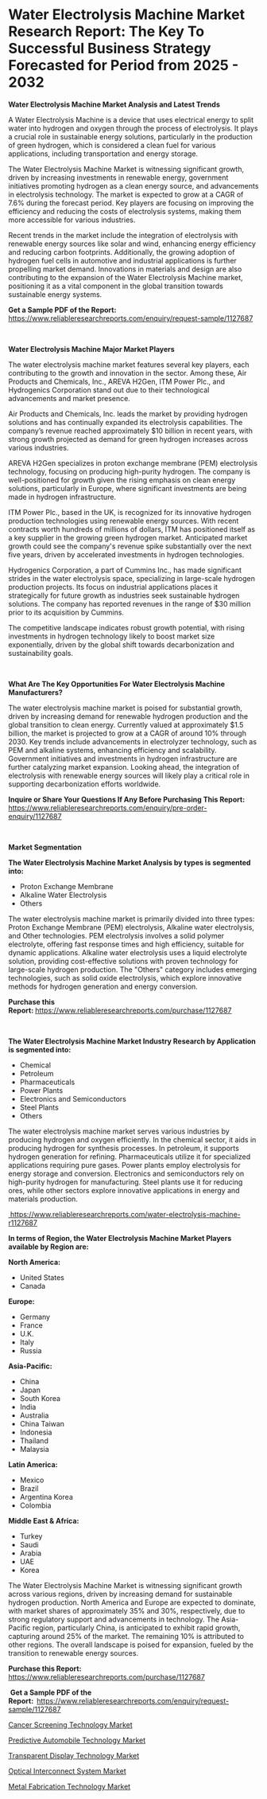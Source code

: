 <p><h1>Water Electrolysis Machine Market Research Report: The Key To Successful Business Strategy Forecasted for Period from 2025 - 2032</h1></p><p><strong>Water Electrolysis Machine Market Analysis and Latest Trends</strong></p>
<p><p>A Water Electrolysis Machine is a device that uses electrical energy to split water into hydrogen and oxygen through the process of electrolysis. It plays a crucial role in sustainable energy solutions, particularly in the production of green hydrogen, which is considered a clean fuel for various applications, including transportation and energy storage.</p><p>The Water Electrolysis Machine Market is witnessing significant growth, driven by increasing investments in renewable energy, government initiatives promoting hydrogen as a clean energy source, and advancements in electrolysis technology. The market is expected to grow at a CAGR of 7.6% during the forecast period. Key players are focusing on improving the efficiency and reducing the costs of electrolysis systems, making them more accessible for various industries.</p><p>Recent trends in the market include the integration of electrolysis with renewable energy sources like solar and wind, enhancing energy efficiency and reducing carbon footprints. Additionally, the growing adoption of hydrogen fuel cells in automotive and industrial applications is further propelling market demand. Innovations in materials and design are also contributing to the expansion of the Water Electrolysis Machine market, positioning it as a vital component in the global transition towards sustainable energy systems.</p></p>
<p><strong>Get a Sample PDF of the Report:&nbsp;</strong> <a href="https://www.reliableresearchreports.com/enquiry/request-sample/1127687?utm_campaign=34&utm_medium=2&utm_source=Github&utm_content=ia&utm_term=06032025&utm_id=water-electrolysis-machine">https://www.reliableresearchreports.com/enquiry/request-sample/1127687</a></p>
<p>&nbsp;</p>
<p><strong>Water Electrolysis Machine Major Market Players</strong></p>
<p><p>The water electrolysis machine market features several key players, each contributing to the growth and innovation in the sector. Among these, Air Products and Chemicals, Inc., AREVA H2Gen, ITM Power Plc., and Hydrogenics Corporation stand out due to their technological advancements and market presence.</p><p>Air Products and Chemicals, Inc. leads the market by providing hydrogen solutions and has continually expanded its electrolysis capabilities. The company’s revenue reached approximately $10 billion in recent years, with strong growth projected as demand for green hydrogen increases across various industries.</p><p>AREVA H2Gen specializes in proton exchange membrane (PEM) electrolysis technology, focusing on producing high-purity hydrogen. The company is well-positioned for growth given the rising emphasis on clean energy solutions, particularly in Europe, where significant investments are being made in hydrogen infrastructure.</p><p>ITM Power Plc., based in the UK, is recognized for its innovative hydrogen production technologies using renewable energy sources. With recent contracts worth hundreds of millions of dollars, ITM has positioned itself as a key supplier in the growing green hydrogen market. Anticipated market growth could see the company's revenue spike substantially over the next five years, driven by accelerated investments in hydrogen technologies.</p><p>Hydrogenics Corporation, a part of Cummins Inc., has made significant strides in the water electrolysis space, specializing in large-scale hydrogen production projects. Its focus on industrial applications places it strategically for future growth as industries seek sustainable hydrogen solutions. The company has reported revenues in the range of $30 million prior to its acquisition by Cummins.</p><p>The competitive landscape indicates robust growth potential, with rising investments in hydrogen technology likely to boost market size exponentially, driven by the global shift towards decarbonization and sustainability goals.</p></p>
<p>&nbsp;</p>
<p><strong>What Are The Key Opportunities For Water Electrolysis Machine Manufacturers?</strong></p>
<p><p>The water electrolysis machine market is poised for substantial growth, driven by increasing demand for renewable hydrogen production and the global transition to clean energy. Currently valued at approximately $1.5 billion, the market is projected to grow at a CAGR of around 10% through 2030. Key trends include advancements in electrolyzer technology, such as PEM and alkaline systems, enhancing efficiency and scalability. Government initiatives and investments in hydrogen infrastructure are further catalyzing market expansion. Looking ahead, the integration of electrolysis with renewable energy sources will likely play a critical role in supporting decarbonization efforts worldwide.</p></p>
<p><strong>Inquire or Share Your Questions If Any Before Purchasing This Report:</strong> <a href="https://www.reliableresearchreports.com/enquiry/pre-order-enquiry/1127687?utm_campaign=34&utm_medium=2&utm_source=Github&utm_content=ia&utm_term=06032025&utm_id=water-electrolysis-machine">https://www.reliableresearchreports.com/enquiry/pre-order-enquiry/1127687</a></p>
<p>&nbsp;</p>
<p><strong>Market Segmentation</strong></p>
<p><strong>The Water Electrolysis Machine Market Analysis by types is segmented into:</strong></p>
<p><ul><li>Proton Exchange Membrane</li><li>Alkaline Water Electrolysis</li><li>Others</li></ul></p>
<p><p>The water electrolysis machine market is primarily divided into three types: Proton Exchange Membrane (PEM) electrolysis, Alkaline water electrolysis, and Other technologies. PEM electrolysis involves a solid polymer electrolyte, offering fast response times and high efficiency, suitable for dynamic applications. Alkaline water electrolysis uses a liquid electrolyte solution, providing cost-effective solutions with proven technology for large-scale hydrogen production. The "Others" category includes emerging technologies, such as solid oxide electrolysis, which explore innovative methods for hydrogen generation and energy conversion.</p></p>
<p><strong>Purchase this Report:&nbsp;</strong><a href="https://www.reliableresearchreports.com/purchase/1127687?utm_campaign=34&utm_medium=2&utm_source=Github&utm_content=ia&utm_term=06032025&utm_id=water-electrolysis-machine">https://www.reliableresearchreports.com/purchase/1127687</a></p>
<p>&nbsp;</p>
<p><strong>The Water Electrolysis Machine Market Industry Research by Application is segmented into:</strong></p>
<p><ul><li>Chemical</li><li>Petroleum</li><li>Pharmaceuticals</li><li>Power Plants</li><li>Electronics and Semiconductors</li><li>Steel Plants</li><li>Others</li></ul></p>
<p><p>The water electrolysis machine market serves various industries by producing hydrogen and oxygen efficiently. In the chemical sector, it aids in producing hydrogen for synthesis processes. In petroleum, it supports hydrogen generation for refining. Pharmaceuticals utilize it for specialized applications requiring pure gases. Power plants employ electrolysis for energy storage and conversion. Electronics and semiconductors rely on high-purity hydrogen for manufacturing. Steel plants use it for reducing ores, while other sectors explore innovative applications in energy and materials production.</p></p>
<p><a href="https://www.reliableresearchreports.com/water-electrolysis-machine-r1127687?utm_campaign=34&utm_medium=2&utm_source=Github&utm_content=ia&utm_term=06032025&utm_id=water-electrolysis-machine">&nbsp;https://www.reliableresearchreports.com/water-electrolysis-machine-r1127687</a></p>
<p><strong>In terms of Region, the Water Electrolysis Machine Market Players available by Region are:</strong></p>
<p>
    <p> <strong> North America: </strong>
        <ul>
            <li>United States</li>
            <li>Canada</li>
        </ul>
        </p> 
    <p> <strong> Europe: </strong>
        <ul>
            <li>Germany</li>
            <li>France</li>
            <li>U.K.</li>
            <li>Italy</li>
            <li>Russia</li>
        </ul>
        </p> 
    <p> <strong> Asia-Pacific: </strong>
        <ul>
            <li>China</li>
            <li>Japan</li>
            <li>South Korea</li>
            <li>India</li>
            <li>Australia</li>
            <li>China Taiwan</li>
            <li>Indonesia</li>
            <li>Thailand</li>
            <li>Malaysia</li>
        </ul>
        </p> 
    <p> <strong> Latin America: </strong>
        <ul>
            <li>Mexico</li>
            <li>Brazil</li>
            <li>Argentina Korea</li>
            <li>Colombia</li>
        </ul>
        </p> 
    <p> <strong> Middle East & Africa: </strong>
        <ul>
            <li>Turkey</li>
            <li>Saudi</li>
            <li>Arabia</li>
            <li>UAE</li>
            <li>Korea</li>
        </ul>
    </p>
    </p>
<p><p>The Water Electrolysis Machine Market is witnessing significant growth across various regions, driven by increasing demand for sustainable hydrogen production. North America and Europe are expected to dominate, with market shares of approximately 35% and 30%, respectively, due to strong regulatory support and advancements in technology. The Asia-Pacific region, particularly China, is anticipated to exhibit rapid growth, capturing around 25% of the market. The remaining 10% is attributed to other regions. The overall landscape is poised for expansion, fueled by the transition to renewable energy sources.</p></p>
<p><strong>Purchase this Report: </strong><a href="https://www.reliableresearchreports.com/purchase/1127687?utm_campaign=34&utm_medium=2&utm_source=Github&utm_content=ia&utm_term=06032025&utm_id=water-electrolysis-machine">https://www.reliableresearchreports.com/purchase/1127687</a></p>
<p>&nbsp;<strong>Get a Sample PDF of the Report:&nbsp;&nbsp;</strong><a href="https://www.reliableresearchreports.com/enquiry/request-sample/1127687?utm_campaign=34&utm_medium=2&utm_source=Github&utm_content=ia&utm_term=06032025&utm_id=water-electrolysis-machine">https://www.reliableresearchreports.com/enquiry/request-sample/1127687</a></p>
<p><strong></strong></p>
<p><p><a href="https://github.com/signallaikun/Market-Research-Report-List-1/blob/main/cancer-screening-technology-market.md?utm_campaign=34&utm_medium=2&utm_source=Github&utm_content=ia&utm_term=06032025&utm_id=water-electrolysis-machine">Cancer Screening Technology Market</a></p><p><a href="https://github.com/nontoengolo/Market-Research-Report-List-1/blob/main/predictive-automobile-technology-market.md?utm_campaign=34&utm_medium=2&utm_source=Github&utm_content=ia&utm_term=06032025&utm_id=water-electrolysis-machine">Predictive Automobile Technology Market</a></p><p><a href="https://github.com/mateyappiazo/Market-Research-Report-List-1/blob/main/transparent-display-technology-market.md?utm_campaign=34&utm_medium=2&utm_source=Github&utm_content=ia&utm_term=06032025&utm_id=water-electrolysis-machine">Transparent Display Technology Market</a></p><p><a href="https://github.com/shefikagbons/Market-Research-Report-List-1/blob/main/optical-interconnect-system-market.md?utm_campaign=34&utm_medium=2&utm_source=Github&utm_content=ia&utm_term=06032025&utm_id=water-electrolysis-machine">Optical Interconnect System Market</a></p><p><a href="https://github.com/pomasifilo/Market-Research-Report-List-1/blob/main/metal-fabrication-technology-market.md?utm_campaign=34&utm_medium=2&utm_source=Github&utm_content=ia&utm_term=06032025&utm_id=water-electrolysis-machine">Metal Fabrication Technology Market</a></p></p>